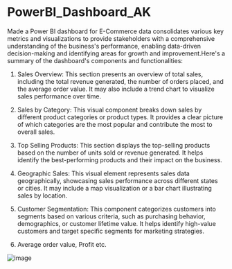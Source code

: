# PowerBI_Dashboard_AK
 Made a Power BI dashboard for E-Commerce data consolidates various key metrics and visualizations to provide stakeholders with a comprehensive understanding of the business's performance, enabling data-driven decision-making and identifying areas for growth and improvement.Here's a summary of the dashboard's components and functionalities:

1. Sales Overview: This section presents an overview of total sales, including the total revenue generated, the number of orders placed, and the average order value. It may also include a trend chart to visualize sales performance over time.

2. Sales by Category: This visual component breaks down sales by different product categories or product types. It provides a clear picture of which categories are the most popular and contribute the most to overall sales.

3. Top Selling Products: This section displays the top-selling products based on the number of units sold or revenue generated. It helps identify the best-performing products and their impact on the business.

4. Geographic Sales: This visual element represents sales data geographically, showcasing sales performance across different states or cities. It may include a map visualization or a bar chart illustrating sales by location.

5. Customer Segmentation: This component categorizes customers into segments based on various criteria, such as purchasing behavior, demographics, or customer lifetime value. It helps identify high-value customers and target specific segments for marketing strategies.

6. Average order value, Profit etc.

![image](https://github.com/akzato/PowerBI_Dashboard_AK/assets/135569805/5816acd7-5495-49d4-a614-9d2ef5cc8f8f)
